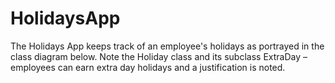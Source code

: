 # HolidaysApp

The Holidays App keeps track of an employee's holidays as portrayed in the class diagram below.
Note the Holiday class and its subclass ExtraDay – employees can earn extra day holidays and a
justification is noted.
